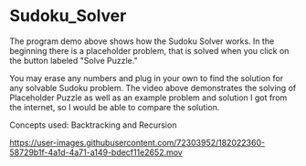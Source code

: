 # Sudoku_Solver

The program demo above shows how the Sudoku Solver works. In the beginning there is a placeholder problem, that is solved when you click on the button labeled "Solve Puzzle."

You may erase any numbers and plug in your own to find the solution for any solvable Sudoku problem. The video above demonstrates the solving of Placeholder Puzzle as well as an example problem and solution I got from the internet, so I would be able to compare the solution.

Concepts used: Backtracking and Recursion


https://user-images.githubusercontent.com/72303952/182022360-58729b1f-4a1d-4a71-a149-bdecf11e2652.mov

